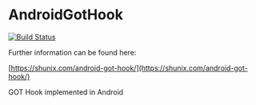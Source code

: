 # AndroidGotHook

[![Build Status](https://travis-ci.org/Shunix/AndroidGotHook.svg?branch=master)](https://travis-ci.org/Shunix/AndroidGotHook)

Further information can be found here:

[https://shunix.com/android-got-hook/](https://shunix.com/android-got-hook/)

GOT Hook implemented in Android
